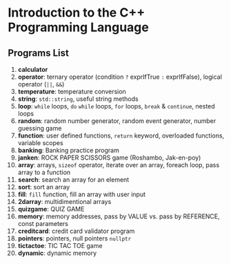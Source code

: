 # Introduction to the C++ Programming Language

## Programs List

1. **calculator**
2. **operator**: ternary operator (condition `?` exprIfTrue `:` exprIfFalse), logical operator (`||`, `&&`)
3. **temperature**: temperature conversion
4. **string**: `std::string`, useful string methods
5. **loop**: `while` loops, `do` `while` loops, `for` loops, `break` & `continue`, nested loops
6. **random**: random number generator, random event generator, number guessing game
7. **function**: user defined functions, `return` keyword, overloaded functions, variable scopes
8. **banking**: Banking practice program
9. **janken**: ROCK PAPER SCISSORS game (Roshambo, Jak-en-poy)
10. **array**: arrays, `sizeof` operator, iterate over an array, foreach loop, pass array to a function
11. **search**: search an array for an element
12. **sort**: sort an array
13. **fill**: `fill` function, fill an array with user input
14. **2darray**: multidimentional arrays
15. **quizgame**: QUIZ GAME
16. **memory**: memory addresses, pass by VALUE vs. pass by REFERENCE, const parameters
17. **creditcard**: credit card validator program
18. **pointers**: pointers, null pointers `nullptr`
19. **tictactoe**: TIC TAC TOE game
20. **dynamic**: dynamic memory